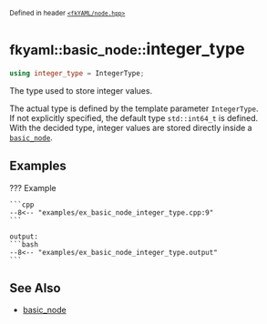 <small>Defined in header [`<fkYAML/node.hpp>`](https://github.com/fktn-k/fkYAML/blob/develop/include/fkYAML/node.hpp)</small>

# <small>fkyaml::basic_node::</small>integer_type

```cpp
using integer_type = IntegerType;
```

The type used to store integer values.  

The actual type is defined by the template parameter `IntegerType`.  
If not explicitly specified, the default type `std::int64_t` is defined.  
With the decided type, integer values are stored directly inside a [`basic_node`](index.md).  

## **Examples**

??? Example

    ```cpp
    --8<-- "examples/ex_basic_node_integer_type.cpp:9"
    ```

    output:
    ```bash
    --8<-- "examples/ex_basic_node_integer_type.output"
    ```

## **See Also**

* [basic_node](index.md)
